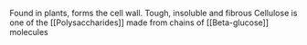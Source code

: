 Found in plants, forms the cell wall. Tough, insoluble and fibrous
Cellulose is one of the [[Polysaccharides]] made from chains of [[Beta-glucose]] molecules